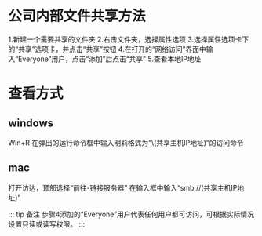 # 公司内部文件共享方法
1.新建一个需要共享的文件夹
2.右击文件夹，选择属性选项
3.选择属性选项卡下的“共享”选项卡，并点击“共享”按钮
4.在打开的“网络访问”界面中输入“Everyone”用户，点击“添加”后点击“共享”
5.查看本地IP地址

# 查看方式
## windows
Win+R 在弹出的运行命令框中输入明莉格式为“\\(共享主机IP地址)”的访问命令
## mac
打开访达，顶部选择“前往-链接服务器”
在输入框中输入“smb://(共享主机IP地址)”

::: tip 备注
步骤4添加的“Everyone”用户代表任何用户都可访问，可根据实际情况设置只读或读写权限。
:::
